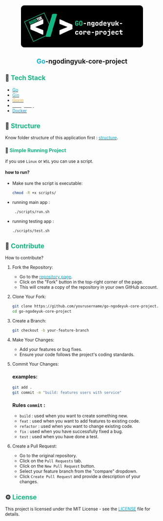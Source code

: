 <p align="center"><img src="./public/github/banner.png" width="400" alt="Laravel Logo"></p>
<h2 align="center"><span style="color:#06b6d4;">Go</span>-ngodingyuk-core-project</h2>

## 🚀 <span style="color:#10b981;">Tech Stack</span>
   - [<span style="color:#00ADD8;">Go</span>](https://go.dev/)
   - [<span style="color:#45AAB8;">Gin</span>](https://gin-gonic.com/)
   - [<span style="color:#F7A93D;">Gorm</span>](https://gorm.io/index.html)
   - [<span style="color:#FFFFFF;">Postgresql</span>](https://www.postgresql.org/)
   - [<span style="color:#2496ED;">Docker</span>](https://www.docker.com/)

## 📖 <span style="color:#10b981;">Structure</span>

Know folder structure of this application first :
[<span style="color:#00ADD8;">structure</span>](./docs/structure.md).

### 🧞 <span style="color:#10b981;">Simple Running Project</span>

if you use `Linux` or `WSL` you can use a script.

#### how to run?

- Make sure the script is executable:
  ```bash
  chmod -R +x scripts/
  ```
- running main app :
  ```bash
   ./scripts/run.sh
  ```
- running testing app :
   ```bash
   ./scripts/test.sh
   ```

## 🚀 <span style="color:#10b981;">Contribute</span>

How to contribute?
1. Fork the Repository:
   - Go to the [<span style="color:#00ADD8;">repository page</span>](https://github.com/ngodeyuk/go-ngodeyuk-core-project).
   - Click on the "Fork" button in the top-right corner of the page.
   - This will create a copy of the repository in your own GitHub account.
  
2. Clone Your Fork:
   ```bash
   git clone https://github.com/yourusername/go-ngodeyuk-core-project.git
   cd go-ngodeyuk-core-project
   ```

3. Create a Branch:
   ```bash
   git checkout -b your-feature-branch
   ```

4. Make Your Changes:
   - Add your features or bug fixes.
   - Ensure your code follows the project's coding standards.

5. Commit Your Changes:
   ### examples:
   ```sh
   git add .
   git commit -m "build: features users with service"
   ```
   ### Rules `commit` :
   - `build` : used when you want to create something new.
   - `feat` : used when you want to add features to existing code.
   - `refactor` : used when you want to change existing code.
   - `fix` : used when you have successfully fixed a bug.
   - `test` : used when you have done a test.
  
6. Create a Pull Request:
   - Go to the original repository.
   - Click on the `Pull Requests` tab.
   - Click on the `New Pull Request` button.
   - Select your feature branch from the "compare" dropdown.
   - Click `Create Pull Request` and provide a description of your changes.
  
## ⚙️ <span style="color:#10b981;">License</span>

This project is licensed under the MIT License - see the [<span style="color:#00ADD8;">LICENSE</span>](/LICENSE) file for details.